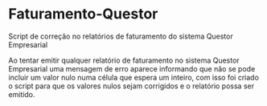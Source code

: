 # Faturamento-Questor
Script de correção no relatórios de faturamento do sistema Questor Empresarial

Ao tentar emitir qualquer relatório de faturamento no sistema Questor Empresarial uma mensagem de erro aparece informando que não se pode incluir um valor nulo numa célula que espera um inteiro, com isso foi criado o script para que os valores nulos sejam corrigidos e o relatório possa ser emitido.
